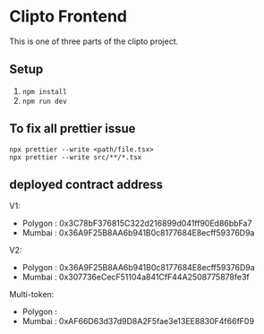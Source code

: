 # Clipto Frontend

This is one of three parts of the clipto project.

## Setup

1.  `npm install`
2.  `npm run dev`

## To fix all prettier issue

```
npx prettier --write <path/file.tsx>
npx prettier --write src/**/*.tsx
```

## deployed contract address

V1:

- Polygon : 0x3C78bF376815C322d216899d041ff90Ed86bbFa7
- Mumbai : 0x36A9F25B8AA6b941B0c8177684E8ecff59376D9a

V2:

- Polygon : 0x36A9F25B8AA6b941B0c8177684E8ecff59376D9a
- Mumbai : 0x307736eCecF51104a841CfF44A2508775878fe3f

Multi-token:

- Polygon :
- Mumbai : 0xAF66D63d37d9D8A2F5fae3e13EE8830F4f66fF09
